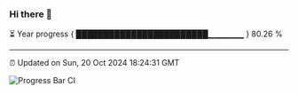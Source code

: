 ### Hi there 👋

⏳ Year progress { ████████████████████████▁▁▁▁▁▁ } 80.26 %

---

⏰ Updated on Sun, 20 Oct 2024 18:24:31 GMT

![Progress Bar CI](https://github.com/liununu/liununu/workflows/Progress%20Bar%20CI/badge.svg)
